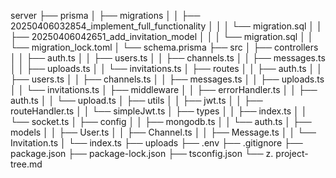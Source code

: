 server
├── prisma
│ ├── migrations
│ │ ├── 20250406032854_implement_full_functionality
│ │ │ └── migration.sql
│ │ ├── 20250406042651_add_invitation_model
│ │ │ └── migration.sql
│ │ └── migration_lock.toml
│ └── schema.prisma
├── src
│ ├── controllers
│ │ ├── auth.ts
│ │ ├── users.ts
│ │ ├── channels.ts
│ │ ├── messages.ts
│ │ ├── uploads.ts
│ │ └── invitations.ts
│ ├── routes
│ │ ├── auth.ts
│ │ ├── users.ts
│ │ ├── channels.ts
│ │ ├── messages.ts
│ │ ├── uploads.ts
│ │ └── invitations.ts
│ ├── middleware
│ │ ├── errorHandler.ts
│ │ ├── auth.ts
│ │ └── upload.ts
│ ├── utils
│ │ ├── jwt.ts
│ │ ├── routeHandler.ts
│ │ └── simpleJwt.ts
│ ├── types
│ │ ├── index.ts
│ │ └── socket.ts
│ ├── config
│ │ ├── mongodb.ts
│ │ └── auth.ts
│ ├── models
│ │ ├── User.ts
│ │ ├── Channel.ts
│ │ ├── Message.ts
│ │ └── Invitation.ts
│ └── index.ts
├── uploads
├── .env
├── .gitignore
├── package.json
├── package-lock.json
├── tsconfig.json
└── z. project-tree.md
